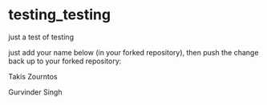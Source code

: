 # testing_testing
just a test of testing

just add your name below (in your forked repository), then push the change back up to your forked repository:

Takis Zourntos



Gurvinder Singh
